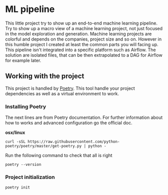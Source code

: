 # ML pipeline

This little project try to show up an end-to-end machine learning pipeline. Try to show up a macro view of a machine learning project, not just focused in the model exploration and generation.
Machine learning projects are colorful and depends on the companies, project size and so on. However in this humble project I created at least the common parts you will facing up.
This pipeline isn't integrated into a specific platform such as Airflow. The solution are isolated files, that can be then extrapolated to a DAG for Airflow for example later.


## Working with the project

This project is handled by [Poetry](https://python-poetry.org/docs/). This tool handle your project dependencies as well as a virtual environment to work.

### Installing Poetry

The next lines are from Poetry documentation. For further information about how to works and advanced configuration go the official doc.

**osx/linux**
```
curl -sSL https://raw.githubusercontent.com/python-poetry/poetry/master/get-poetry.py | python -
```

Run the following command to check that all is right

```
poetry --version
```

### Project initialization

```
poetry init
```
